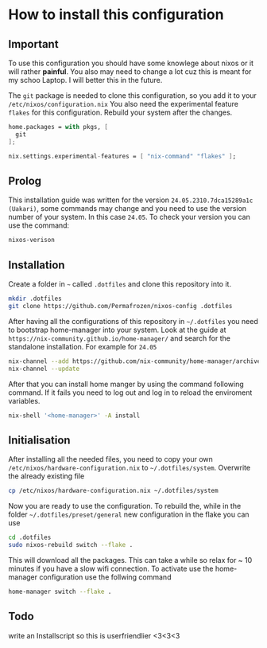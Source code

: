 # How to install this configuration

## Important
To use this configuration you should have some knowlege about nixos or it will rather **painful**.
You also may need to change a lot cuz this is meant for my schoo Laptop. I will better this in the future.

The `git` package is needed to clone this configuration, so you add it to your `/etc/nixos/configuration.nix` 
You also need the experimental feature `flakes` for this configuration. Rebuild your system after the changes.

```nix
home.packages = with pkgs, [
  git
];

nix.settings.experimental-features = [ "nix-command" "flakes" ];
```

## Prolog
This installation guide was written for the version `24.05.2310.7dca15289a1c (Uakari)`, some commands may change and you need to use the version number
of your system. In this case `24.05`. To check your version you can use the command:

```bash
nixos-verison
```

## Installation
Create a folder in `~` called `.dotfiles` and clone this repository into it.
```bash
mkdir .dotfiles
git clone https://github.com/Permafrozen/nixos-config .dotfiles
```

After having all the configurations of this repository in `~/.dotfiles` you need to bootstrap home-manager into your system. 
Look at the guide at `https://nix-community.github.io/home-manager/` and search for the standalone installation. For example for `24.05`

```bash
nix-channel --add https://github.com/nix-community/home-manager/archive/release-24.05.tar.gz home-manager
nix-channel --update
```

After that you can install home manger by using the command following command. If it fails you need to log out and log in to reload the enviroment variables.

```bash
nix-shell '<home-manager>' -A install
```

## Initialisation
After installing all the needed files, you need to copy your own `/etc/nixos/hardware-configuration.nix` to `~/.dotfiles/system`. Overwrite the 
already existing file

```bash
cp /etc/nixos/hardware-configuration.nix ~/.dotfiles/system
```

Now you are ready to use the configuration. To rebuild the, while in the folder `~/.dotfiles/preset/general` new configuration in the flake you can use

```bash
cd .dotfiles
sudo nixos-rebuild switch --flake .
```
This will download all the packages. This can take a while so relax for ~ 10 minutes if you have a slow wifi connection.
To activate use the home-manager configuration use the follwing command

```bash
home-manager switch --flake .
```
## Todo
write an Installscript so this is userfriendlier <3<3<3
